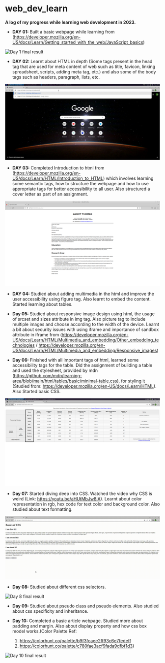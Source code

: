 # web_dev_learn

__A log of my progress while learning web development in 2023.__

- __DAY 01:__ Built a basic webpage while learning from (https://developer.mozilla.org/en-US/docs/Learn/Getting_started_with_the_web/JavaScript_basics)

![Day 1 final result](./data/Day_001_result.gif)

- __DAY 02:__ Learnt about HTML in depth (Some tags present in the head tag that are used for meta content of web such as title, favicon, linking spreadsheet, scripts, adding meta tag, etc.) and also some of the body tags such as headers, paragraph, lists, etc.

![Day 2 final result](./data/Day_002_result.gif)

- __DAY 03:__ Completed Introduction to html from (https://developer.mozilla.org/en-US/docs/Learn/HTML/Introduction_to_HTML) which involves learning some semantic tags, how to structure the webpage and how to use appropriate tags for better accessibility to all user. Also structured a cover letter as part of an assignment.

![Day 3 final result](./data/Day_003_result.png)

- __DAY 04:__ Studied about adding multimedia in the html and improve the user accessibility using figure tag. Also learnt to embed the content. Started learning about tables. 

- __Day 05:__ Studied about responsive image design using html, the usage of srcset and sizes attribute in img tag. Also picture tag to include multiple images and choose according to the width of the device. Learnt a bit about security issues with using iframe and importance of sandbox attribute in iframe from (https://developer.mozilla.org/en-US/docs/Learn/HTML/Multimedia_and_embedding/Other_embedding_technologies / https://developer.mozilla.org/en-US/docs/Learn/HTML/Multimedia_and_embedding/Responsive_images)

- __Day 06:__ Finished with all important tags of html, learned some accessibility tags for the table. Did the assignment of building a table and used the stylesheet, provided by mdn (https://github.com/mdn/learning-area/blob/main/html/tables/basic/minimal-table.css), for styling it (Studied from: https://developer.mozilla.org/en-US/docs/Learn/HTML). Also Started basic CSS.

![Day 6 final result](./data/Day_006_result.png)

- __Day 07:__ Started diving deep into CSS. Watched the video why CSS is weird (Link: https://youtu.be/aHUtMbJw8iA). Learnt about color representation in rgb, hex code for text color and background color. Also studied about text formatting.

![Day 7 final result](./data/Day_007_result.gif)

- __Day 08:__ Studied about different css selectors.

![Day 8 final result](./data/Day_008_result.gif)

- __Day 09:__ Studied about pseudo class and pseudo elements. Also studied about css specificity and inheritance.

- __Day 10:__ Completed a basic article webpage. Studied more about padding and margin. Also about display property and how css box model works.(Color Palette Ref: 
    1. https://colorhunt.co/palette/b9f3fcaee2ff93c6e7fedeff
    2. https://colorhunt.co/palette/c780fae3acf9fada9dfbf1d3)

![Day 10 final result](./data/Day_010_result.gif)